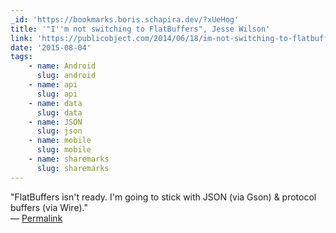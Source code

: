 ```yaml
---
_id: 'https://bookmarks.boris.schapira.dev/?xUeHog'
title: '"I''m not switching to FlatBuffers", Jesse Wilson'
link: 'https://publicobject.com/2014/06/18/im-not-switching-to-flatbuffers/'
date: '2015-08-04'
tags:
    - name: Android
      slug: android
    - name: api
      slug: api
    - name: data
      slug: data
    - name: JSON
      slug: json
    - name: mobile
      slug: mobile
    - name: sharemarks
      slug: sharemarks
---
```


&quot;FlatBuffers isn't ready. I'm going to stick with JSON (via Gson) &amp;
protocol buffers (via Wire).&quot; <br>&#8212;
<a href="https://bookmarks.boris.schapira.dev/?xUeHog" title="Permalink">Permalink</a>
